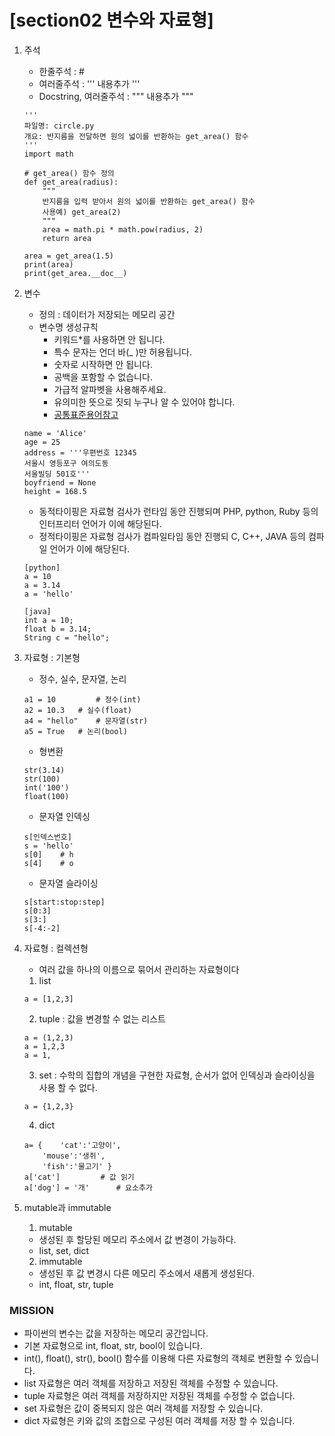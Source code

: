 # [section02 변수와 자료형]


01. 주석
	- 한줄주석 : #
	- 여러줄주석 : ''' 내용추가 '''
	- Docstring, 여러줄주석 : """ 내용추가 """
	
	```
	'''
	파일명: circle.py
	개요: 반지름을 전달하면 원의 넓이를 반환하는 get_area() 함수
	'''
	import math

	# get_area() 함수 정의
	def get_area(radius):
	    """
	    반지름을 입력 받아서 원의 넓이를 반환하는 get_area() 함수
	    사용예) get_area(2)
	    """
	    area = math.pi * math.pow(radius, 2)
	    return area

	area = get_area(1.5)
	print(area)
	print(get_area.__doc__)
	```

02. 변수
	- 정의 : 데이터가 저장되는 메모리 공간
	- 변수명 생성규칙
		- 키워드*를 사용하면 안 됩니다.
		- 특수 문자는 언더 바(_ )만 허용됩니다.
		- 숫자로 시작하면 안 됩니다.
		- 공백을 포함할 수 없습니다.
		- 가급적 알파벳을 사용해주세요.
		- 유의미한 뜻으로 짓되 누구나 알 수 있어야 합니다.
		- <a href="https://wordic.loeaf.com/variable-name" target="_blank">공통표준용어참고</a>
	```
	name = 'Alice'      
	age = 25
	address = '''우편번호 12345
	서울시 영등포구 여의도동
	서울빌딩 501호'''
	boyfriend = None
	height = 168.5
	```

	- 동적타이핑은 자료형 검사가 런타임 동안 진행되며 PHP, python, Ruby 등의 인터프리터 언어가 이에 해당된다.
	- 정적타이핑은 자료형 검사가 컴파일타임 동안 진행되 C, C++, JAVA 등의 컴파일 언어가 이에 해당된다.
	```
	[python]
	a = 10 
	a = 3.14 
	a = 'hello' 
	```
	```
	[java]
	int a = 10;
	float b = 3.14;
	String c = "hello";
	```
 
03. 자료형 : 기본형
	- 정수, 실수, 문자열, 논리
	```
	a1 = 10     	# 정수(int)  
	a2 = 10.3	# 실수(float)
	a4 = "hello"	# 문자열(str)
	a5 = True	# 논리(bool)
	```
 	- 형변환
	```
	str(3.14)
	str(100)	
	int('100')	
	float(100)	
	```
	- 문자열 인덱싱
	```
	s[인덱스번호]
	s = 'hello'
	s[0] 	# h
	s[4]	# o
	```
	- 문자열 슬라이싱
	```
	s[start:stop:step] 
	s[0:3] 
	s[3:] 
	s[-4:-2]
	```
04. 자료형 : 컬렉션형
	- 여러 값을 하나의 이름으로 묶어서 관리하는 자료형이다
	
	1) list
	```
	a = [1,2,3] 
	```
	2) tuple : 값을 변경할 수 없는 리스트
	```
	a = (1,2,3)
	a = 1,2,3
	a = 1,
	```
	3) set : 수학의 집합의 개념을 구현한 자료형, 순서가 없어 인덱싱과 슬라이싱을 사용 할 수 없다.
	```
	a = {1,2,3}
	```		
	4) dict
	```
	a= {	'cat':'고양이',
		'mouse':'생쥐',
		'fish':'물고기' }
	a['cat']		 # 값 읽기
	a['dog'] = '개'		# 요소추가
	```

05. mutable과 immutable
	1. mutable
	- 생성된 후 할당된 메모리 주소에서 값 변경이 가능하다.
	- list, set, dict
	2. immutable
	- 생성된 후 값 변경시 다른 메모리 주소에서 새롭게 생성된다.
	- int, float, str, tuple

### MISSION ###
- 파이썬의 변수는 값을 저장하는 메모리 공간입니다.
- 기본 자료형으로 int, float, str, bool이 있습니다.
- int(), float(), str(), bool() 함수를 이용해 다른 자료형의 객체로 변환할 수 있습니다.
- list 자료형은 여러 객체를 저장하고 저장된 객체를 수정할 수 있습니다.
- tuple 자료형은 여러 객체를 저장하지만 저장된 객체를 수정할 수 없습니다.
- set 자료형은 값이 중복되지 않은 여러 객체를 저장할 수 있습니다.
- dict 자료형은 키와 값의 조합으로 구성된 여러 객체를 저장 할 수 있습니다.
